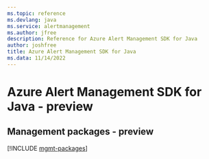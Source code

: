```yaml
---
ms.topic: reference
ms.devlang: java
ms.service: alertmanagement
ms.author: jfree
description: Reference for Azure Alert Management SDK for Java
author: joshfree
title: Azure Alert Management SDK for Java
ms.data: 11/14/2022
---
```

# Azure Alert Management SDK for Java - preview

## Management packages - preview
[!INCLUDE [mgmt-packages](alert-management-mgmt-index.md)]